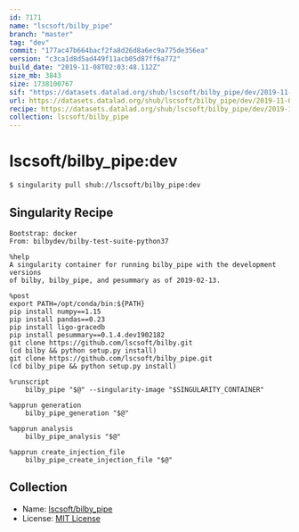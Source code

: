 ```yaml
---
id: 7171
name: "lscsoft/bilby_pipe"
branch: "master"
tag: "dev"
commit: "177ac47b664bacf2fa8d26d8a6ec9a775de356ea"
version: "c3ca1d8d5ad449f11acb05d87ff6a772"
build_date: "2019-11-08T02:03:48.112Z"
size_mb: 3843
size: 1738100767
sif: "https://datasets.datalad.org/shub/lscsoft/bilby_pipe/dev/2019-11-08-177ac47b-c3ca1d8d/c3ca1d8d5ad449f11acb05d87ff6a772.simg"
url: https://datasets.datalad.org/shub/lscsoft/bilby_pipe/dev/2019-11-08-177ac47b-c3ca1d8d/
recipe: https://datasets.datalad.org/shub/lscsoft/bilby_pipe/dev/2019-11-08-177ac47b-c3ca1d8d/Singularity
collection: lscsoft/bilby_pipe
---
```


# lscsoft/bilby_pipe:dev

```bash
$ singularity pull shub://lscsoft/bilby_pipe:dev
```

## Singularity Recipe

```singularity
Bootstrap: docker
From: bilbydev/bilby-test-suite-python37

%help
A singularity container for running bilby_pipe with the development versions
of bilby, bilby_pipe, and pesummary as of 2019-02-13.

%post
export PATH=/opt/conda/bin:${PATH}
pip install numpy==1.15
pip install pandas==0.23
pip install ligo-gracedb
pip install pesummary==0.1.4.dev1902182
git clone https://github.com/lscsoft/bilby.git
(cd bilby && python setup.py install)
git clone https://github.com/lscsoft/bilby_pipe.git
(cd bilby_pipe && python setup.py install)

%runscript
    bilby_pipe "$@" --singularity-image "$SINGULARITY_CONTAINER"

%apprun generation
    bilby_pipe_generation "$@"

%apprun analysis
    bilby_pipe_analysis "$@"

%apprun create_injection_file
    bilby_pipe_create_injection_file "$@"
```

## Collection

 - Name: [lscsoft/bilby_pipe](https://github.com/lscsoft/bilby_pipe)
 - License: [MIT License](https://api.github.com/licenses/mit)

